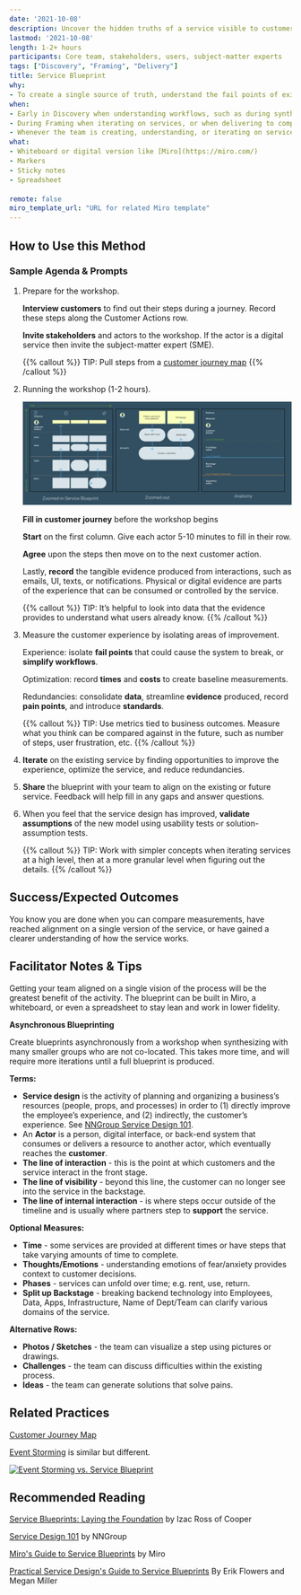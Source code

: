```yaml
---
date: '2021-10-08'
description: Uncover the hidden truths of a service visible to customers to improve consistency, profitability and impact.
lastmod: '2021-10-08'
length: 1-2+ hours
participants: Core team, stakeholders, users, subject-matter experts
tags: ["Discovery", "Framing", "Delivery"]
title: Service Blueprint
why:
- To create a single source of truth, understand the fail points of existing services, or iterate on services at a high-level.
when:
- Early in Discovery when understanding workflows, such as during synthesis to record insights.
- During Framing when iterating on services, or when delivering to compare and contrast old and new service models.
- Whenever the team is creating, understanding, or iterating on services.
what:
- Whiteboard or digital version like [Miro](https://miro.com/)
- Markers
- Sticky notes
- Spreadsheet

remote: false
miro_template_url: "URL for related Miro template"
---
```


## How to Use this Method

### Sample Agenda & Prompts

1. Prepare for the workshop.

   **Interview customers** to find out their steps during a journey. Record these steps along the Customer Actions row.
   
   **Invite stakeholders** and actors to the workshop. If the actor is a digital service then invite the subject-matter expert (SME).

   {{% callout %}}
   TIP: Pull steps from a [customer journey map](/practices/journey-map)
   {{% /callout %}}

2. Running the workshop (1-2 hours).

   ![Service Blueprint Example](images/image1.png)

   **Fill in customer journey** before the workshop begins
   
   **Start** on the first column. Give each actor 5-10 minutes to fill in their row.

   **Agree** upon the steps then move on to the next customer action.

   Lastly, **record** the tangible evidence produced from interactions, such as emails, UI, texts, or notifications. Physical or digital evidence are parts of the experience that can be consumed or controlled by the service.

   {{% callout %}}
   TIP: It’s helpful to look into data that the evidence provides to understand what users already know.
   {{% /callout %}}

4. Measure the customer experience by isolating areas of improvement.

   Experience: isolate **fail points** that could cause the system to break, or **simplify workflows**.

   Optimization: record **times** and **costs** to create baseline measurements.

   Redundancies: consolidate **data**, streamline **evidence** produced, record **pain points**, and introduce **standards**.

   {{% callout %}}
   TIP: Use metrics tied to business outcomes. Measure what you think can be compared against in the future, such as number of steps, user frustration, etc.
   {{% /callout %}}

5. **Iterate** on the existing service by finding opportunities to improve the experience, optimize the service, and reduce redundancies.

6. **Share** the blueprint with your team to align on the existing or future service. Feedback will help fill in any gaps and answer questions.

7. When you feel that the service design has improved, **validate assumptions** of the new model using usability tests or solution-assumption tests.

   {{% callout %}}
   TIP: Work with simpler concepts when iterating services at a high level, then at a more granular level when figuring out the details.
   {{% /callout %}}

## Success/Expected Outcomes
You know you are done when you can compare measurements, have reached alignment on a single version of the service, or have gained a clearer understanding of how the service works.

## Facilitator Notes & Tips
Getting your team aligned on a single vision of the process will be the greatest benefit of the activity. The blueprint can be built in Miro, a whiteboard, or even a spreadsheet to stay lean and work in lower fidelity.

**Asynchronous Blueprinting**

Create blueprints asynchronously from a workshop when synthesizing with many smaller groups who are not co-located. This takes more time, and will require more iterations until a full blueprint is produced.

**Terms:**
- **Service design** is the activity of planning and organizing a business’s resources (people, props, and processes) in order to (1) directly improve the employee’s experience, and (2) indirectly, the customer’s experience. See [NNGroup Service Design 101](https://www.nngroup.com/articles/service-design-101/).
- An **Actor** is a person, digital interface, or back-end system that consumes or delivers a resource to another actor, which eventually reaches the **customer**.
- **The line of interaction** - this is the point at which customers and the service interact in the front stage.
- **The line of visibility** - beyond this line, the customer can no longer see into the service in the backstage.
- **The line of internal interaction** - is where steps occur outside of the timeline and is usually where partners step to **support** the service.

**Optional Measures:**
- **Time** - some services are provided at different times or have steps that take varying amounts of time to complete.
- **Thoughts/Emotions** - understanding emotions of fear/anxiety provides context to customer decisions.
- **Phases** - services can unfold over time; e.g. rent, use, return.
- **Split up Backstage** - breaking backend technology into Employees, Data, Apps, Infrastructure, Name of Dept/Team can clarify various domains of the service.

**Alternative Rows:**
- **Photos / Sketches** - the team can visualize a step using pictures or drawings.
- **Challenges** - the team can discuss difficulties within the existing process.    
- **Ideas** - the team can generate solutions that solve pains.

## Related Practices
[Customer Journey Map](/practices/journey-map)


[Event Storming](/practices/event-storming) is similar but different.

[![Event Storming vs. Service Blueprint](/practices/event-storming/images/event-storming-vs-service-blueprint.png)](/practices/event-storming/images/event-storming-vs-service-blueprint.png)

## Recommended Reading
[Service Blueprints: Laying the Foundation](https://www.izacross.com/thoughts/blueprintfoundations) by Izac Ross of Cooper

[Service Design 101](https://www.nngroup.com/articles/service-design-101/) by NNGroup

[Miro's Guide to Service Blueprints](https://miro.com/guides/service-blueprints/) by Miro

[Practical Service Design's Guide to Service Blueprints](http://www.practicalservicedesign.com/the-guide) By Erik Flowers and Megan Miller

